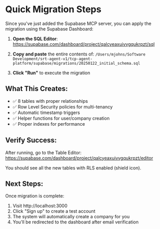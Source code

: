 # Quick Migration Steps

Since you've just added the Supabase MCP server, you can apply the migration using the Supabase Dashboard:

1. **Open the SQL Editor**:
   https://supabase.com/dashboard/project/qalcyeaxuivvgqukrpzt/sql

2. **Copy and paste** the entire contents of:
   `/Users/mjohns/Software Development/srt-agent-v1/tcp-agent-platform/supabase/migrations/20250122_initial_schema.sql`

3. **Click "Run"** to execute the migration

## What This Creates:

- ✅ 8 tables with proper relationships
- ✅ Row Level Security policies for multi-tenancy
- ✅ Automatic timestamp triggers
- ✅ Helper functions for user/company creation
- ✅ Proper indexes for performance

## Verify Success:

After running, go to the Table Editor:
https://supabase.com/dashboard/project/qalcyeaxuivvgqukrpzt/editor

You should see all the new tables with RLS enabled (shield icon).

## Next Steps:

Once migration is complete:
1. Visit http://localhost:3000
2. Click "Sign up" to create a test account
3. The system will automatically create a company for you
4. You'll be redirected to the dashboard after email verification